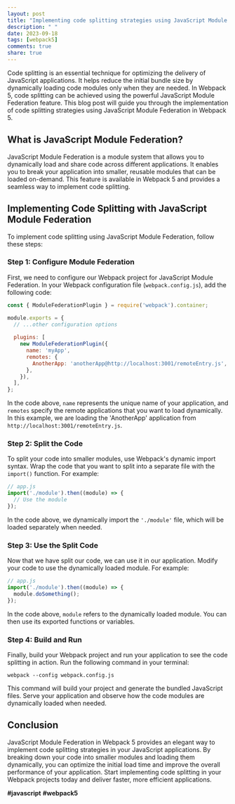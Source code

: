```yaml
---
layout: post
title: "Implementing code splitting strategies using JavaScript Module Federation in Webpack 5"
description: " "
date: 2023-09-18
tags: [webpack5]
comments: true
share: true
---
```


Code splitting is an essential technique for optimizing the delivery of JavaScript applications. It helps reduce the initial bundle size by dynamically loading code modules only when they are needed. In Webpack 5, code splitting can be achieved using the powerful JavaScript Module Federation feature. This blog post will guide you through the implementation of code splitting strategies using JavaScript Module Federation in Webpack 5.

## What is JavaScript Module Federation?

JavaScript Module Federation is a module system that allows you to dynamically load and share code across different applications. It enables you to break your application into smaller, reusable modules that can be loaded on-demand. This feature is available in Webpack 5 and provides a seamless way to implement code splitting.

## Implementing Code Splitting with JavaScript Module Federation

To implement code splitting using JavaScript Module Federation, follow these steps:

### Step 1: Configure Module Federation

First, we need to configure our Webpack project for JavaScript Module Federation. In your Webpack configuration file (`webpack.config.js`), add the following code:

```javascript
const { ModuleFederationPlugin } = require('webpack').container;

module.exports = {
  // ...other configuration options
  
  plugins: [
    new ModuleFederationPlugin({
      name: 'myApp',
      remotes: {
        AnotherApp: 'anotherApp@http://localhost:3001/remoteEntry.js',
      },
    }),
  ],
};
```

In the code above, `name` represents the unique name of your application, and `remotes` specify the remote applications that you want to load dynamically. In this example, we are loading the 'AnotherApp' application from `http://localhost:3001/remoteEntry.js`.

### Step 2: Split the Code

To split your code into smaller modules, use Webpack's dynamic import syntax. Wrap the code that you want to split into a separate file with the `import()` function. For example:

```javascript
// app.js
import('./module').then((module) => {
  // Use the module
});
```

In the code above, we dynamically import the `'./module'` file, which will be loaded separately when needed.

### Step 3: Use the Split Code

Now that we have split our code, we can use it in our application. Modify your code to use the dynamically loaded module. For example:

```javascript
// app.js
import('./module').then((module) => {
  module.doSomething();
});
```

In the code above, `module` refers to the dynamically loaded module. You can then use its exported functions or variables.

### Step 4: Build and Run

Finally, build your Webpack project and run your application to see the code splitting in action. Run the following command in your terminal:

```shell
webpack --config webpack.config.js
```

This command will build your project and generate the bundled JavaScript files. Serve your application and observe how the code modules are dynamically loaded when needed.

## Conclusion

JavaScript Module Federation in Webpack 5 provides an elegant way to implement code splitting strategies in your JavaScript applications. By breaking down your code into smaller modules and loading them dynamically, you can optimize the initial load time and improve the overall performance of your application. Start implementing code splitting in your Webpack projects today and deliver faster, more efficient applications.

**#javascript** **#webpack5**